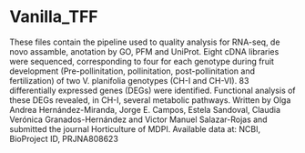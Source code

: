 # Vanilla_TFF
These files contain the pipeline used to quality analysis for RNA-seq, de novo assamble, anotation by GO, PFM and UniProt.
Eight cDNA libraries were sequenced, corresponding to four for each genotype during fruit development (Pre-pollinitation, pollinitation, post-pollinitation and fertilization) of two V. planifolia genotypes (CH-I and CH-VI).
83 differentially expressed genes (DEGs) were identified. Functional analysis of these DEGs revealed, in CH-I, several metabolic pathways.
Written by Olga Andrea Hernández-Miranda, Jorge E. Campos, Estela Sandoval, Claudia Verónica Granados-Hernández and Victor Manuel Salazar-Rojas and submitted the journal Horticulture of MDPI.
Available data at: NCBI, BioProject ID, PRJNA808623

